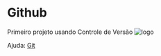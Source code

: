 # Github
Primeiro projeto usando Controle de Versão
![logo](https://github.com/favicon.ico)

Ajuda: [Git](https://git-scm.com/doc)
